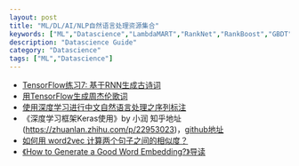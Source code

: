 ```yaml
---
layout: post
title: "ML/DL/AI/NLP自然语言处理资源集合"
keywords: ["ML","Datascience","LambdaMART","RankNet","RankBoost","GBDT"]
description: "Datascience Guide"
category: "Datascience"
tags: ["ML","Datascience"]
---
```

>
* [TensorFlow练习7: 基于RNN生成古诗词](http://blog.topspeedsnail.com/archives/10542/comment-page-1#comment-755)   
* [用TensorFlow生成周杰伦歌词](http://leix.me/2016/11/28/tensorflow-lyrics-generation/)
* [使用深度学习进行中文自然语言处理之序列标注](http://www.jianshu.com/p/7e233ef57cb6)
* 《深度学习框架Keras使用》by 小润 知乎地址 (https://zhuanlan.zhihu.com/p/22953023)，[github地址](https://github.com/zhourunlai/deep-learning-demo)
* [如何用 word2vec 计算两个句子之间的相似度？](https://www.zhihu.com/question/29978268)
* [《How to Generate a Good Word Embedding?》导读](http://licstar.net/archives/620)
